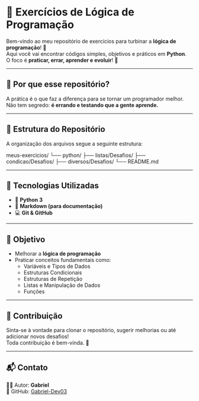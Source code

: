# 🧠 Exercícios de Lógica de Programação

Bem-vindo ao meu repositório de exercícios para turbinar a **lógica de programação**! 🚀  
Aqui você vai encontrar códigos simples, objetivos e práticos em **Python**.  
O foco é **praticar, errar, aprender e evoluir**! 💪

---

## 📌 Por que esse repositório?

A prática é o que faz a diferença para se tornar um programador melhor.  
Não tem segredo: **é errando e testando que a gente aprende.**

---

## 📂 Estrutura do Repositório

A organização dos arquivos segue a seguinte estrutura:

meus-exercicios/
└── python/
├── listas/Desafios/
├── condicao/Desafios/
├── diversos/Desafios/
└── README.md

---

## 🚀 Tecnologias Utilizadas

- 🐍 **Python 3**
- 📄 **Markdown (para documentação)**
- 💻 **Git & GitHub**

---

## 🎯 Objetivo

- Melhorar a **lógica de programação**  
- Praticar conceitos fundamentais como:
  - Variáveis e Tipos de Dados  
  - Estruturas Condicionais  
  - Estruturas de Repetição  
  - Listas e Manipulação de Dados  
  - Funções  

---

## 🤝 Contribuição

Sinta-se à vontade para clonar o repositório, sugerir melhorias ou até adicionar novos desafios!  
Toda contribuição é bem-vinda. 🚀

---

## 📬 Contato

👨‍💻 Autor: **Gabriel**  
📌 GitHub: [Gabriel-Dev03](https://github.com/Gabriel-Dev03)
